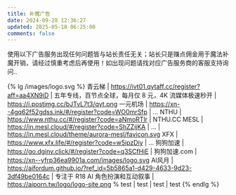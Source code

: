 ```yaml
---
title: 补魔广告
date: 2024-09-28 12:36:27
updated: 2025-05-18 06:25:00
comments: false
---
```


使用以下广告服务出现任何问题皆与站长责任无关；站长只是赚点佣金用于魔法补魔开销，请经过慎重考虑后再使用！如出现问题请找对应广告服务商的客服支持询问..

{% lg /images/logo.svg %}
青云梯 | https://ivt01.qytaff.cc/register?aff=aa4XN9iD | 五年专线，百节点全球，每月仅 8 元，4K 流媒体极速秒开 | https://i.postimg.cc/bJTvL7t3/qyt.png
一元机场 | https://xn--4gq62f52gdss.ink/#/register?code=WO0mrSfp | ...
NTHU | https://www.nthu.cc/#/register?code=aNmoRTlr | NTHU.CC
MESL | https://in.mesl.cloud/#/register?code=ShZZijKA | ... | https://in.mesl.cloud/theme/aurora-mesl/favicon.svg
XFX | https://www.xfx.life/#/register?code=w5ipzDiy | ...
狗狗加速 | https://go.dginv.click/#/register?code=q3SCfHiE | 狗狗加速.com | https://xn--yfrp36ea9901a.com/images/logo.svg
AI风月 | https://aifordum.github.io/?ref_id=5b5865a1-d429-4633-9d23-3df49be0164c | 专注于 R18 AI 角色扮演和互动叙事 | https://aiporn.tw/logo/logo-site.png
% test | test | test | test
{% endlg %}
